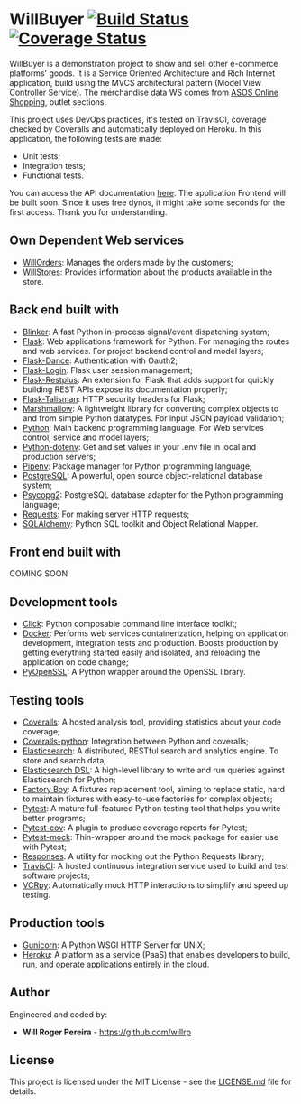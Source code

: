 # WillBuyer [![Build Status](https://travis-ci.com/willrp/willbuyer.svg?branch=master)](https://travis-ci.com/willrp/willbuyer) [![Coverage Status](https://coveralls.io/repos/github/willrp/willbuyer/badge.svg?branch=master)](https://coveralls.io/github/willrp/willbuyer?branch=master)

WillBuyer is a demonstration project to show and sell other e-commerce platforms' goods. It is a Service Oriented Architecture and Rich Internet application, build using the MVCS architectural pattern (Model View Controller Service). The merchandise data WS comes from [ASOS Online Shopping](https://www.asos.com), outlet sections.

This project uses DevOps practices, it's tested on TravisCI, coverage checked by Coveralls and automatically deployed on Heroku. In this application, the following tests are made:

* Unit tests;
* Integration tests;
* Functional tests.

You can access the API documentation [here](http://willbuyer.herokuapp.com/api). The application Frontend will be built soon.
Since it uses free dynos, it might take some seconds for the first access. Thank you for understanding.

## Own Dependent Web services

* [WillOrders](https://github.com/willrp/willorders-ws): Manages the orders made by the customers;
* [WillStores](https://github.com/willrp/willstores-ws): Provides information about the products available in the store.

## Back end built with

* [Blinker](https://github.com/jek/blinker): A fast Python in-process signal/event dispatching system;
* [Flask](http://flask.pocoo.org): Web applications framework for Python. For managing the routes and web services. For project backend control and model layers;
* [Flask-Dance](https://github.com/singingwolfboy/flask-dance): Authentication with Oauth2;
* [Flask-Login](https://github.com/maxcountryman/flask-login): Flask user session management;
* [Flask-Restplus](https://github.com/noirbizarre/flask-restplus): An extension for Flask that adds support for quickly building REST APIs expose its documentation properly;
* [Flask-Talisman](https://github.com/GoogleCloudPlatform/flask-talisman): HTTP security headers for Flask;
* [Marshmallow](https://github.com/marshmallow-code/marshmallow): A lightweight library for converting complex objects to and from simple Python datatypes. For input JSON payload validation;
* [Python](https://www.python.org): Main backend programming language. For Web services control, service and model layers;
* [Python-dotenv](https://github.com/theskumar/python-dotenv): Get and set values in your .env file in local and production servers;
* [Pipenv](https://github.com/pypa/pipenv): Package manager for Python programming language;
* [PostgreSQL](https://www.postgresql.org/): A powerful, open source object-relational database system;
* [Psycopg2](https://github.com/psycopg/psycopg2): PostgreSQL database adapter for the Python programming language;
* [Requests](https://github.com/requests/requests): For making server HTTP requests;
* [SQLAlchemy](https://www.sqlalchemy.org/): Python SQL toolkit and Object Relational Mapper.

## Front end built with

COMING SOON

## Development tools

* [Click](https://github.com/pallets/click): Python composable command line interface toolkit;
* [Docker](https://www.docker.com/): Performs web services containerization, helping on application development, integration tests and production. Boosts production by getting everything started easily and isolated, and reloading the application on code change;
* [PyOpenSSL](https://github.com/pyca/pyopenssl): A Python wrapper around the OpenSSL library.

## Testing tools

* [Coveralls](https://coveralls.io): A hosted analysis tool, providing statistics about your code coverage;
* [Coveralls-python](https://pypi.org/project/coveralls/): Integration between Python and coveralls;
* [Elasticsearch](https://www.elastic.co): A distributed, RESTful search and analytics engine. To store and search data;
* [Elasticsearch DSL](https://github.com/elastic/elasticsearch-dsl-py): A high-level library to write and run queries against Elasticsearch for Python;
* [Factory Boy](https://github.com/FactoryBoy/factory_boy): A fixtures replacement tool, aiming to replace static, hard to maintain fixtures with easy-to-use factories for complex objects;
* [Pytest](https://github.com/pytest-dev/pytest): A mature full-featured Python testing tool that helps you write better programs;
* [Pytest-cov](https://github.com/pytest-dev/pytest-cov): A plugin to produce coverage reports for Pytest;
* [Pytest-mock](https://github.com/pytest-dev/pytest-mock): Thin-wrapper around the mock package for easier use with Pytest;
* [Responses](https://github.com/getsentry/responses): A utility for mocking out the Python Requests library;
* [TravisCI](https://travis-ci.com): A hosted continuous integration service used to build and test software projects;
* [VCRpy](https://github.com/kevin1024/vcrpy): Automatically mock HTTP interactions to simplify and speed up testing.

## Production tools

* [Gunicorn](https://gunicorn.org/): A Python WSGI HTTP Server for UNIX;
* [Heroku](https://www.heroku.com/): A platform as a service (PaaS) that enables developers to build, run, and operate applications entirely in the cloud.

## Author

Engineered and coded by:
* **Will Roger Pereira** - https://github.com/willrp

## License

This project is licensed under the MIT License - see the [LICENSE.md](LICENSE.md) file for details.